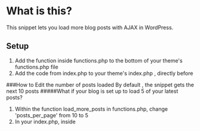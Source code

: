 # What is this?
This snippet lets you load more blog posts with AJAX in WordPress. 

## Setup
1. Add the function inside functions.php to the bottom of your theme's functions.php file
2. Add the code from index.php to your theme's index.php , directly before  <?php get_footer(); ?> 

###How to Edit the number of posts loaded
By default , the snippet gets the next 10 posts
#####What if your blog is set up to load 5 of your latest posts?

1. Within the function load_more_posts in functions.php, change 'posts_per_page' from 10 to 5
2. In your index.php, inside <script>  change offset from 10 to 5
